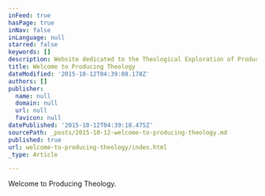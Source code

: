 ```yaml
---
inFeed: true
hasPage: true
inNav: false
inLanguage: null
starred: false
keywords: []
description: Website dedicated to the Theological Exploration of Production and Technology in the Church
title: Welcome to Producing Theology
dateModified: '2015-10-12T04:39:08.178Z'
authors: []
publisher:
  name: null
  domain: null
  url: null
  favicon: null
datePublished: '2015-10-12T04:39:18.475Z'
sourcePath: _posts/2015-10-12-welcome-to-producing-theology.md
published: true
url: welcome-to-producing-theology/index.html
_type: Article

---
```

Welcome to Producing Theology.